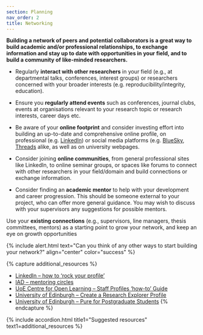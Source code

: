 ```yaml
---
section: Planning
nav_order: 2
title: Networking
---
```


**Building a network of peers and potential collaborators is a great way to build academic and/or professional relationships, to exchange information and stay up to date with opportunities in your field, and to build a community of like-minded researchers.** 

 - Regularly **interact with other researchers** in your field (e.g., at departmental talks, conferences, interest groups) or researchers concerned with your broader interests (e.g. reproducibility/integrity, education). 

- Ensure you **regularly attend events** such as conferences, journal clubs, events at organisations relevant to your research topic or research interests, career days etc. 

- Be aware of your **online footprint** and consider investing effort into building an up-to-date and comprehensive online profile, on professional (e.g. [LinkedIn](www.Linkedin.com)) or social media platforms (e.g. [BlueSky](https://bsky.app/), [Threads](https://www.threads.com/?hl=en) alike, as well as on university webpages. 

- Consider joining **online communities**, from general professional sites like LinkedIn, to online seminar groups, or spaces like forums to connect with other researchers in your field/domain and build connections or exchange information. 

- Consider finding an **academic mentor** to help with your development and career progression. This should be someone external to your project, who can offer more general guidance. You may wish to discuss with your supervisors any suggestions for possible mentors. 

Use your **existing connections** (e.g., supervisors, line managers, thesis committees, mentors) as a starting point to grow your network, and keep an eye on growth opportunities 

 
{% include alert.html text="Can you think of any other ways to start building your network?" align="center" color="success" %}

{% capture additional_resources %}
- [LinkedIn – how to ‘rock your profile’](https://www.linkedin.com/learning/rock-your-linkedin-profile/connect-to-opportunity-with-linkedin?u=50251009)
- [IAD – mentoring circles](https://institute-academic-development.ed.ac.uk/research-roles/research-only-staff/career-management/mentor/mentoring-circles)
- [UoE Centre for Open Learning – Staff Profiles ‘how-to’ Guide](https://col.ed.ac.uk/col-staff/staff-profile-how-to-guide)
- [University of Edinburgh – Create a Research Explorer Profile](https://library.ed.ac.uk/research-support/research-information-management/pure/your-research-profile)
- [University of Edinburgh – Pure for Postgraduate Students](https://library.ed.ac.uk/research-support/research-information-management/pure/postgraduate-students)
{% endcapture %}

{% include accordion.html title1="Suggested resources" text1=additional_resources %}

